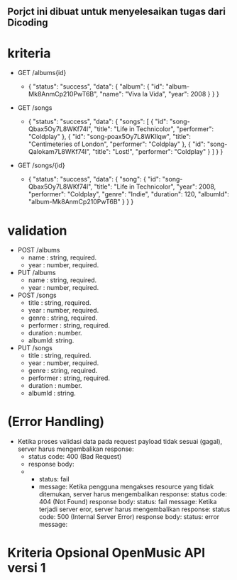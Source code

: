 ## Porjct ini dibuat untuk menyelesaikan tugas dari Dicoding

 # kriteria
 + GET /albums{id}
   - {
    "status": "success",
    "data": {
    "album": {
      "id": "album-Mk8AnmCp210PwT6B",
      "name": "Viva la Vida",
      "year": 2008
    }
  }
} 

+ GET /songs
  - {
    "status": "success",
    "data": {
        "songs": [
            {
                "id": "song-Qbax5Oy7L8WKf74l",
                "title": "Life in Technicolor",
                "performer": "Coldplay"
            },
            {
                "id": "song-poax5Oy7L8WKllqw",
                "title": "Centimeteries of London",
                "performer": "Coldplay"
            },
            {
                "id": "song-Qalokam7L8WKf74l",
                "title": "Lost!",
                "performer": "Coldplay"
            }
        ]
    }
}
+ GET /songs/{id}
  - {
    "status": "success",
    "data": {
        "song": {
            "id": "song-Qbax5Oy7L8WKf74l",
            "title": "Life in Technicolor",
            "year": 2008,
            "performer": "Coldplay",
            "genre": "Indie",
            "duration": 120,
            "albumId": "album-Mk8AnmCp210PwT6B"
        }
    }
}

# validation
 + POST /albums
   - name : string, required.
   - year : number, required.
 + PUT /albums
   - name : string, required.
   - year : number, required.
 + POST /songs
   - title : string, required.
   - year : number, required.
   - genre : string, required.
   - performer : string, required.
   - duration : number.
   - albumId: string.
 + PUT /songs
   - title : string, required.
   - year : number, required.
   - genre : string, required.
   - performer : string, required.
   - duration : number.
   - albumId : string.

# (Error Handling)

* Ketika proses validasi data pada request payload tidak sesuai (gagal), server harus mengembalikan response:
  - status code: 400 (Bad Request)
  - response body: 
  - - status: fail
    - message: <apa pun selama tidak kosong>
Ketika pengguna mengakses resource yang tidak ditemukan, server harus mengembalikan response:
status code: 404 (Not Found)
response body:
status: fail
message: <apa pun selama tidak kosong>
Ketika terjadi server eror, server harus mengembalikan response:
status code: 500 (Internal Server Error)
response body:
status: error
message: <apa pun selama tidak kosong>


# Kriteria Opsional OpenMusic API versi 1



